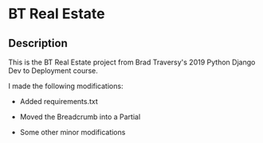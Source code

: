 # BT Real Estate

## Description

This is the BT Real Estate project from Brad Traversy's 2019 Python Django Dev to Deployment course.

I made the following modifications:
<!-- 
- Opted to fetch Font Awesome, Bootstrap, Popper, Lightbox, and jQuery from CDNs instead of bundling them locally -->

- Added requirements.txt

- Moved the Breadcrumb into a Partial

- Some other minor modifications
